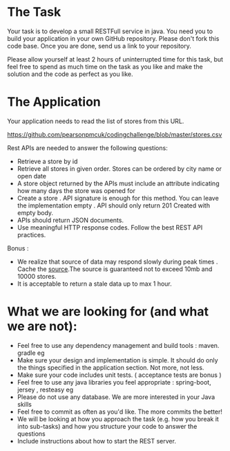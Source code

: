# The Task
Your task is to develop a small RESTFull service in java. You need you to build your application in your own GitHub repository. Please don't fork this code base. Once you are done, send us a link to your repository.

Please allow yourself at least 2 hours of uninterrupted time for this task, but feel free to spend as much time on the task as you like and make the solution and the code as perfect as you like.

# The Application

Your application needs to read the list of stores from this URL.

https://github.com/pearsonpmcuk/codingchallenge/blob/master/stores.csv


Rest APIs are needed to answer the following questions:

* Retrieve a store by id
* Retrieve all stores in given order. Stores can be ordered by city name or open date
* A store object returned by the APIs  must include an attribute indicating  how many days the store was opened for
* Create a store . API signature is enough for this method. You can leave the implementation empty .  API should only return 201 Created with empty body.
* APIs should return JSON  documents.
* Use meaningful HTTP response codes. Follow the best REST API practices. 

Bonus : 
* We realize that source of data may respond slowly during peak times  . Cache the [source](https://github.com/pearsonpmcuk/codingchallenge/blob/master/stores.csv).The source is  guaranteed not to exceed 10mb and 10000 stores.
* It is acceptable to return a stale data up to max 1 hour.


# What we are  looking for (and what we are not):


* Feel free to use any dependency management and build tools : maven. gradle eg
* Make sure your design and implementation is simple. It should do only the things specified in the application section.  Not more, not less.
* Make sure your code includes unit tests. ( acceptance tests are bonus )
* Feel free to use any java libraries you feel appropriate : spring-boot,  jersey , resteasy eg
* Please do not use any database.  We are more interested in your Java skills 
* Feel free to commit as often as you'd like. The more commits the better! 
* We will be looking at how you approach the task (e.g. how you break it into sub-tasks) and how you structure your code to answer the questions
* Include instructions about how to start the REST server.
